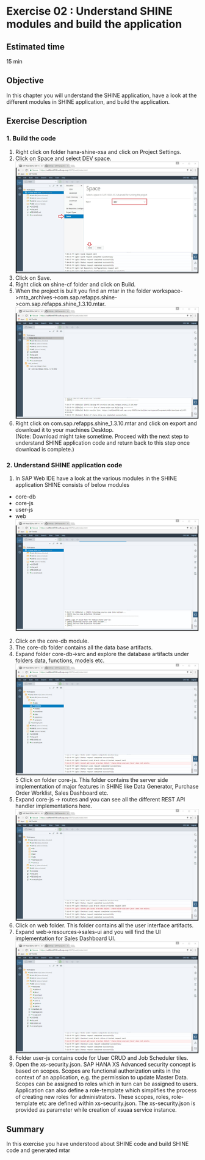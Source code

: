 Exercise 02 : Understand SHINE modules and build the application
===============
## Estimated time

15 min

## Objective
In this chapter you will understand the SHINE application, have a look at the different modules in SHINE application, and build the application.

## Exercise Description
### 1. Build the code
1. Right click on folder hana-shine-xsa and click on Project Settings.
2. Click on Space and select  DEV space.
![Alt text](./images/Set_Space.jpg "Set Space")
3. Click on Save.
4. Right click on shine-cf folder and click on Build.
5. When the project is built you find an mtar in the folder workspace->mta_archives->com.sap.refapps.shine->com.sap.refapps.shine_1.3.10.mtar.
![Alt text](./images/Build_Extract.jpg "Build Extract")
6. Right click on com.sap.refapps.shine_1.3.10.mtar and click on export and download it to your machines Desktop.  
(Note: Download might take sometime. Proceed with the next step to understand SHINE application code and return back to this step once download is complete.)

### 2.  Understand SHINE application code
1. In SAP Web IDE have a look at the various modules in the SHINE application
SHINE consists of below modules
* core-db
* core-js
* user-js
* web
![Alt text](./images/SHINE_Code.jpg "SHINE Code")
2. Click on the core-db module.
3. The core-db folder contains all the data base artifacts.
4. Expand folder core-db->src and explore the database artifacts under folders data, functions, models etc.
![Alt text](./images/core-db.jpg "core-db")
5 Click on folder core-js. This folder contains the server side implementation of major features in SHINE like Data Generator, Purchase Order Worklist, Sales Dashboard etc.
6. Expand core-js -> routes and you can see all the different REST API handler implementations here.
![Alt text](./images/core-js.jpg "core-js")
7. Click on web folder. This folder contains all the user interface artifacts.
8. Expand web->resources->sales-ui and you will find the UI implementation for Sales Dashboard UI.
![Alt text](./images/web.jpg "web")
9. Folder user-js contains code for User CRUD and Job Scheduler tiles.
10. Open the xs-security.json. SAP HANA XS Advanced security concept is based on scopes. Scopes are functional authorization units in the context of an application, e.g. the permission to update Master Data. Scopes can be assigned to roles which in turn can be assigned to users. Application can also define a role-template which simplifies the process of creating new roles for administrators. These scopes, roles, role-template etc are defined within xs-security.json. The xs-security.json is provided as parameter while creation of xsuaa service instance. 



## Summary
In this exercise you have understood about SHINE code and build SHINE code and generated mtar
